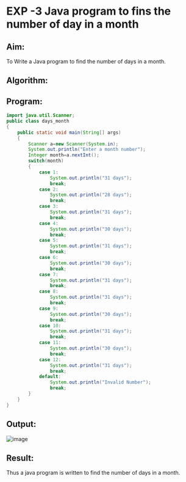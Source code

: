 # EXP -3 Java program to fins the number of day in a month

## Aim:

To Write a Java program to find the number of days in a month.

## Algorithm:


## Program:
``` java
import java.util.Scanner;
public class days_month
{
    public static void main(String[] args)
    {
        Scanner a=new Scanner(System.in);
        System.out.println("Enter a month number");
        Integer month=a.nextInt();
        switch(month)
        {
            case 1:
                System.out.println("31 days");
                break;
            case 2:
                System.out.println("28 days");
                break;
            case 3:
                System.out.println("31 days");
                break;
            case 4:
                System.out.println("30 days");
                break;
            case 5:
                System.out.println("31 days");
                break;
            case 6:
                System.out.println("30 days");
                break;
            case 7:
                System.out.println("31 days");
                break;
            case 8:
                System.out.println("31 days");
                break;
            case 9:
                System.out.println("30 days");
                break;
            case 10:
                System.out.println("31 days");
                break;
            case 11:
                System.out.println("30 days");
                break;
            case 12:
                System.out.println("31 days");
                break;
            default:
                System.out.println("Invalid Number");
                break;
        }
    }
}
```
## Output:
![image](https://github.com/VaishnaviMariappan/No-of-days/assets/94169913/745616e5-87d5-48b1-a817-0a7c8497f9f7)

## Result:

Thus a java program is written to find the number of days in a month.
